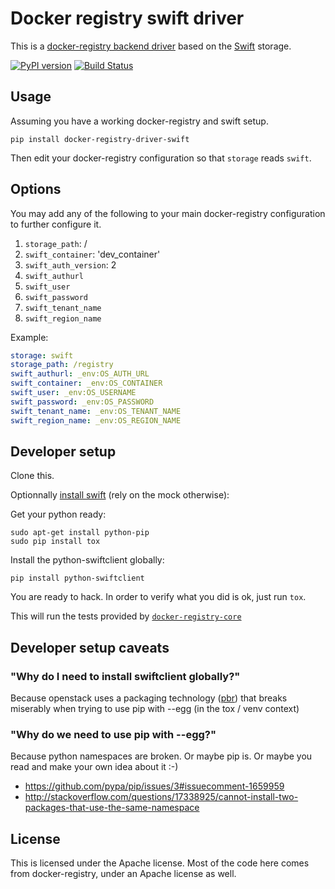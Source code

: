# Docker registry swift driver

This is a [docker-registry backend driver](https://github.com/dotcloud/docker-registry/tree/master/depends/docker-registry-core) based on the [Swift](https://swiftstack.com/) storage.

[![PyPI version][pypi-image]][pypi-url]
[![Build Status][travis-image]][travis-url]

## Usage

Assuming you have a working docker-registry and swift setup.

`pip install docker-registry-driver-swift`

Then edit your docker-registry configuration so that `storage` reads `swift`.


## Options

You may add any of the following to your main docker-registry configuration to further configure it.


1.    `storage_path`: /
1.    `swift_container`: 'dev_container'
1.    `swift_auth_version`: 2
1.    `swift_authurl`
1.    `swift_user`
1.    `swift_password`
1.    `swift_tenant_name`
1.    `swift_region_name`


Example:

```yaml
storage: swift
storage_path: /registry
swift_authurl: _env:OS_AUTH_URL
swift_container: _env:OS_CONTAINER
swift_user: _env:OS_USERNAME
swift_password: _env:OS_PASSWORD
swift_tenant_name: _env:OS_TENANT_NAME
swift_region_name: _env:OS_REGION_NAME
```

## Developer setup

Clone this.

Optionnally [install swift](http://docs.openstack.org/developer/swift/howto_installmultinode.html) (rely on the mock otherwise):

Get your python ready:

```
sudo apt-get install python-pip
sudo pip install tox
```

Install the python-swiftclient globally:

`pip install python-swiftclient`

You are ready to hack.
In order to verify what you did is ok, just run `tox`.

This will run the tests provided by [`docker-registry-core`](https://github.com/dotcloud/docker-registry/tree/master/depends/docker-registry-core)


## Developer setup caveats

### "Why do I need to install swiftclient globally?"

Because openstack uses a packaging technology ([pbr](http://docs.openstack.org/developer/pbr/)) that breaks miserably when trying to use pip with --egg (in the tox / venv context)

### "Why do we need to use pip with --egg?"

Because python namespaces are broken. Or maybe pip is. Or maybe you read and make your own idea about it :-)

 * https://github.com/pypa/pip/issues/3#issuecomment-1659959
 * http://stackoverflow.com/questions/17338925/cannot-install-two-packages-that-use-the-same-namespace

## License

This is licensed under the Apache license.
Most of the code here comes from docker-registry, under an Apache license as well.

[pypi-url]: https://pypi.python.org/pypi/docker-registry-driver-swift
[pypi-image]: https://badge.fury.io/py/docker-registry-driver-swift.svg

[travis-url]: http://travis-ci.org/dmp42/docker-registry-driver-swift
[travis-image]: https://secure.travis-ci.org/dmp42/docker-registry-driver-swift.png?branch=master
